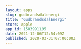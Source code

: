 ```yaml
---
layout: apps
slug: gudbrandsdalenergi
title: "GudbrandsdalEnergi"
store: apple
app_id: 1503991195
date: 2021-12-06T12:54:09Z
published: 2020-03-31T07:00:00Z
---
```

